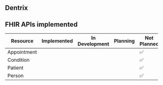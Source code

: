 ## Dentrix

## FHIR APIs implemented

| Resource  | Implemented | In Development | Planning | Not Planned |
| --------- | ----------- | -------------- | -------- | ----------- |
| Appointment |  |  |  | :white_check_mark: |
| Condition |  |  |  | :white_check_mark: |
| Patient |  |  |  | :white_check_mark: |
| Person |  |  |  | :white_check_mark: |
